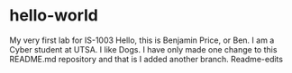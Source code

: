 # hello-world
My very first lab for IS-1003
Hello, this is Benjamin Price, or Ben. I am a Cyber student at UTSA. I like Dogs. 
I have only made one change to this README.md repository and that is I added another branch. Readme-edits
